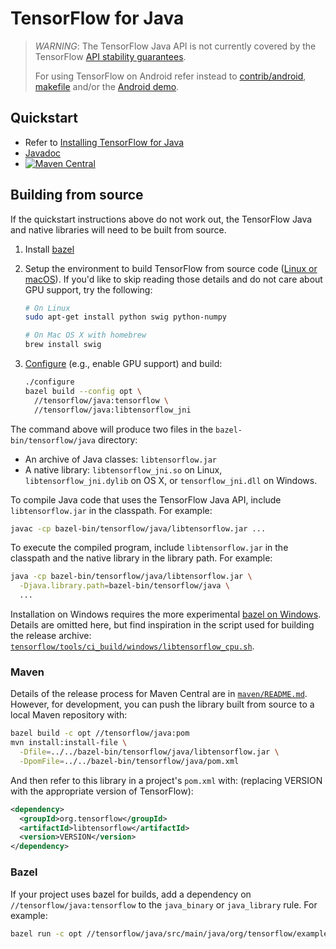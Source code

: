 # TensorFlow for Java

> *WARNING*: The TensorFlow Java API is not currently covered by the TensorFlow
> [API stability guarantees](https://www.tensorflow.org/guide/version_semantics).
>
> For using TensorFlow on Android refer instead to
> [contrib/android](https://www.tensorflow.org/code/tensorflow/contrib/android),
> [makefile](https://www.tensorflow.org/code/tensorflow/contrib/makefile#android)
> and/or the [Android demo](https://www.tensorflow.org/code/tensorflow/examples/android).

## Quickstart

-   Refer to [Installing TensorFlow for Java](https://www.tensorflow.org/install/lang_java)
-   [Javadoc](https://www.tensorflow.org/api_docs/java/reference/org/tensorflow/package-summary)
-   [![Maven Central](https://maven-badges.herokuapp.com/maven-central/org.tensorflow/tensorflow/badge.svg)](https://maven-badges.herokuapp.com/maven-central/org.tensorflow/tensorflow)

## Building from source

If the quickstart instructions above do not work out, the TensorFlow Java and
native libraries will need to be built from source.

1.  Install [bazel](https://www.bazel.build/versions/master/docs/install.html)

2.  Setup the environment to build TensorFlow from source code
    ([Linux or macOS](https://www.tensorflow.org/install/source)).
    If you'd like to skip reading those details and do not care about GPU
    support, try the following:

    ```sh
    # On Linux
    sudo apt-get install python swig python-numpy

    # On Mac OS X with homebrew
    brew install swig
    ```

3.  [Configure](https://www.tensorflow.org/install/source)
    (e.g., enable GPU support) and build:

    ```sh
    ./configure
    bazel build --config opt \
      //tensorflow/java:tensorflow \
      //tensorflow/java:libtensorflow_jni
    ```

The command above will produce two files in the `bazel-bin/tensorflow/java`
directory:

*   An archive of Java classes: `libtensorflow.jar`
*   A native library: `libtensorflow_jni.so` on Linux, `libtensorflow_jni.dylib`
    on OS X, or `tensorflow_jni.dll` on Windows.

To compile Java code that uses the TensorFlow Java API, include
`libtensorflow.jar` in the classpath. For example:

```sh
javac -cp bazel-bin/tensorflow/java/libtensorflow.jar ...
```

To execute the compiled program, include `libtensorflow.jar` in the classpath
and the native library in the library path. For example:

```sh
java -cp bazel-bin/tensorflow/java/libtensorflow.jar \
  -Djava.library.path=bazel-bin/tensorflow/java \
  ...
```

Installation on Windows requires the more experimental [bazel on
Windows](https://bazel.build/versions/master/docs/windows.html). Details are
omitted here, but find inspiration in the script used for building the release
archive:
[`tensorflow/tools/ci_build/windows/libtensorflow_cpu.sh`](https://www.tensorflow.org/code/tensorflow/tools/ci_build/windows/libtensorflow_cpu.sh).

### Maven

Details of the release process for Maven Central are in
[`maven/README.md`](https://www.tensorflow.org/code/tensorflow/java/maven/README.md).
However, for development, you can push the library built from source to a local
Maven repository with:

```sh
bazel build -c opt //tensorflow/java:pom
mvn install:install-file \
  -Dfile=../../bazel-bin/tensorflow/java/libtensorflow.jar \
  -DpomFile=../../bazel-bin/tensorflow/java/pom.xml
```

And then refer to this library in a project's `pom.xml` with: (replacing
VERSION with the appropriate version of TensorFlow):

```xml
<dependency>
  <groupId>org.tensorflow</groupId>
  <artifactId>libtensorflow</artifactId>
  <version>VERSION</version>
</dependency>
```

### Bazel

If your project uses bazel for builds, add a dependency on
`//tensorflow/java:tensorflow` to the `java_binary` or `java_library` rule. For
example:

```sh
bazel run -c opt //tensorflow/java/src/main/java/org/tensorflow/examples:label_image
```
